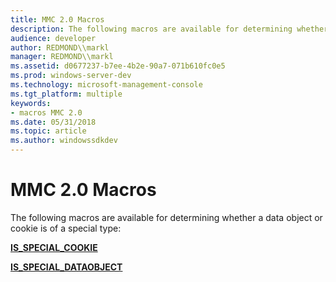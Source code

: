 ```yaml
---
title: MMC 2.0 Macros
description: The following macros are available for determining whether a data object or cookie is of a special type
audience: developer
author: REDMOND\\markl
manager: REDMOND\\markl
ms.assetid: d0677237-b7ee-4b2e-90a7-071b610fc0e5
ms.prod: windows-server-dev
ms.technology: microsoft-management-console
ms.tgt_platform: multiple
keywords:
- macros MMC 2.0
ms.date: 05/31/2018
ms.topic: article
ms.author: windowssdkdev
---
```


# MMC 2.0 Macros

The following macros are available for determining whether a data object or cookie is of a special type:

[**IS\_SPECIAL\_COOKIE**](/windows/win32/Mmc/nf-mmc-is_special_cookie?branch=master)

[**IS\_SPECIAL\_DATAOBJECT**](/windows/win32/Mmc/nf-mmc-is_special_dataobject?branch=master)

 

 





